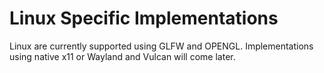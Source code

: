 # Linux Specific Implementations

Linux are currently supported using GLFW and OPENGL.
Implementations using native x11 or Wayland and Vulcan will come later.